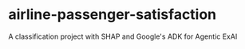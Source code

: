 # airline-passenger-satisfaction
A classification project with SHAP and Google's ADK for Agentic ExAI

